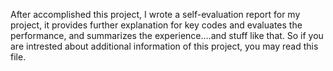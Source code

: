 After accomplished this project, I wrote a self-evaluation report for my project, it provides further explanation for key codes and evaluates the performance, and summarizes the experience....and stuff like that. So if you are intrested about additional information of this project, you may read this file.
